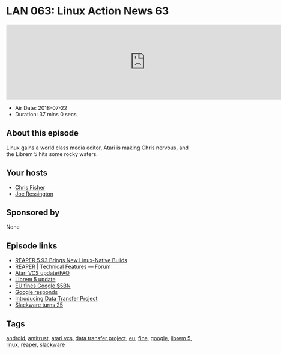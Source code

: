 # LAN 063: Linux Action News 63

<iframe src="https://player.fireside.fm/v2/DAcK9LdX+PqySwz3q?theme=dark" width="740" height="200" frameborder="0" scrolling="no"></iframe>

* Air Date: 2018-07-22
* Duration: 37 mins 0 secs

## About this episode

Linux gains a world class media editor, Atari is making Chris nervous, and the Librem 5 hits some rocky waters.

## Your hosts
* [Chris Fisher](https://linuxactionnews.com/hosts/chris)
* [Joe Ressington](https://linuxactionnews.com/hosts/joe)

## Sponsored by

None



## Episode links

  * [REAPER 5.93 Brings New Linux-Native Builds](https://www.phoronix.com/scan.php?page=news_item&px=REAPER-DAW-5.93-Linux "REAPER 5.93 Brings New Linux-Native Builds")
  * [REAPER | Technical Features](http://reaper.fm/about.php#technical "REAPER | Technical Features") — Forum
  * [Atari VCS update/FAQ](https://medium.com/@atarivcs/atari-vcs-product-q-a-1-b2017894c15d "Atari VCS update/FAQ")
  * [Librem 5 update](https://puri.sm/posts/librem-5-progress-report-15/ "Librem 5 update")
  * [EU fines Google $5BN](https://techcrunch.com/2018/07/18/google-gets-slapped-5bn-by-eu-for-android-antitrust-abuse/ "EU fines Google $5BN")
  * [Google responds](https://www.blog.google/around-the-globe/google-europe/android-has-created-more-choice-not-less/ "Google responds")
  * [Introducing Data Transfer Project](https://opensource.googleblog.com/2018/07/introducing-data-transfer-project.html "Introducing Data Transfer Project")
  * [Slackware turns 25](https://www.theregister.co.uk/2018/07/19/slackware_notches_up_a_quarter_of_a_century/ "Slackware turns 25")



## Tags

[android](https://linuxactionnews.com/tags/android), [antitrust](https://linuxactionnews.com/tags/antitrust), [atari vcs](https://linuxactionnews.com/tags/atari%20vcs), [data transfer project](https://linuxactionnews.com/tags/data%20transfer%20project), [eu](https://linuxactionnews.com/tags/eu), [fine](https://linuxactionnews.com/tags/fine), [google](https://linuxactionnews.com/tags/google), [librem 5](https://linuxactionnews.com/tags/librem%205), [linux](https://linuxactionnews.com/tags/linux), [reaper](https://linuxactionnews.com/tags/reaper), [slackware](https://linuxactionnews.com/tags/slackware)